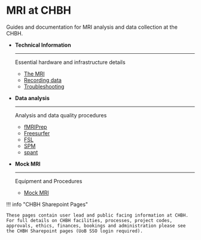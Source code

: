 # MRI at CHBH

Guides and documentation for MRI analysis and data collection at the CHBH.

<div class="grid cards" markdown>

- **Technical Information**

    ---

    Essential hardware and infrastructure details

    - [The MRI](hardware/scanner.md)
    - [Recording data](hardware/stimulus_equipment.md)
    - [Troubleshooting](hardware/troubleshooting.md)

- **Data analysis**

    ---

    Analysis and data quality procedures

    - [fMRIPrep](analysis/fmriprep.md)
    - [Freesurfer](analysis/freesurfer.md)
    - [FSL](analysis/fsl.md)
    - [SPM](analysis/spm.md)
    - [spant](analysis/spant.md)

- **Mock MRI**

    ---

    Equipment and Procedures

    - [Mock MRI](mockmri/mockmri.md)

</div>

!!! info "CHBH Sharepoint Pages"

    These pages contain user lead and public facing information at CHBH. For full details on CHBH facilities, processes, project codes, approvals, ethics, finances, bookings and administration please see the CHBH Sharepoint pages (UoB SSO login required).
